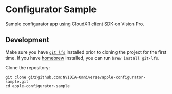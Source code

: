 # Configurator Sample

Sample configurator app using CloudXR client SDK on Vision Pro.

## Development

Make sure you have [`git lfs`](https://git-lfs.github.com/) installed prior to
cloning the project for the first time. If you have [homebrew](https://brew.sh)
installed, you can run `brew install git-lfs`.

Clone the repository:

```
git clone git@github.com:NVIDIA-Omniverse/apple-configurator-sample.git
cd apple-configurator-sample
```

